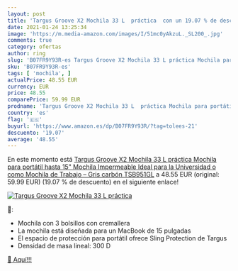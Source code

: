 ```yaml
---
layout: post
title: 'Targus Groove X2 Mochila 33 L  práctica  con un 19.07 % de descuento'
date: 2021-01-24 13:25:34
image: 'https://m.media-amazon.com/images/I/51mc0yAkzuL._SL200_.jpg'
comments: true
category: ofertas
author: ring
slug: 'B07FR9Y93R-es Targus Groove X2 Mochila 33 L práctica Mochila para...'
sku: 'B07FR9Y93R-es'
tags: [ 'mochila', ]
actualPrice: 48.55 EUR
currency: EUR
price: 48.55
comparePrice: 59.99 EUR
prodname: 'Targus Groove X2 Mochila 33 L  práctica Mochila para portátil hasta 15"  Mochila Impermeable Ideal para la Universidad o como Mochila de Trabajo – Gris carbón  TSB951GL'
country: 'es'
flag: '🇪🇸'
buyurl: 'https://www.amazon.es/dp/B07FR9Y93R/?tag=tolees-21'
descuento: '19.07'
average: '48.55'
---
```


En este momento está [Targus Groove X2 Mochila 33 L  práctica Mochila para portátil hasta 15"  Mochila Impermeable Ideal para la Universidad o como Mochila de Trabajo – Gris carbón  TSB951GL](https://www.amazon.es/dp/B07FR9Y93R/?tag=tolees-21) a 48.55 EUR (original: 59.99 EUR) (19.07 %  de descuento) en el siguiente enlace!

[![Targus Groove X2 Mochila 33 L  práctica ](https://m.media-amazon.com/images/I/51mc0yAkzuL._SL200_.jpg)](https://www.amazon.es/dp/B07FR9Y93R/?tag=tolees-21)

🔎:

- Mochila con 3 bolsillos con cremallera
- La mochila está diseñada para un MacBook de 15 pulgadas
- El espacio de protección para portátil ofrece Sling Protection de Targus
- Densidad de masa lineal: 300 D

[🛒 Aquí!!!](https://www.amazon.es/dp/B07FR9Y93R/?tag=tolees-21)
